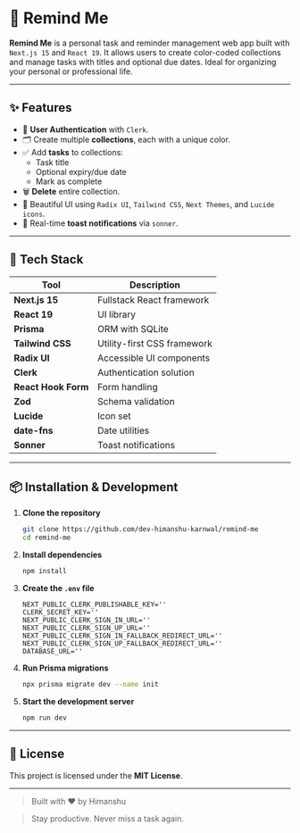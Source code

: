 # 📝 Remind Me

**Remind Me** is a personal task and reminder management web app built with `Next.js 15` and `React 19`. It allows users to create color-coded collections and manage tasks with titles and optional due dates. Ideal for organizing your personal or professional life.

---

## ✨ Features

- 🔐 **User Authentication** with `Clerk`.
- 🗂️ Create multiple **collections**, each with a unique color.
- ✅ Add **tasks** to collections:
  - Task title
  - Optional expiry/due date
  - Mark as complete
- 🗑️ **Delete** entire collection.
- 🌙 Beautiful UI using `Radix UI`, `Tailwind CSS`, `Next Themes`, and `Lucide icons`.
- 🔔 Real-time **toast notifications** via `sonner`.

---

## 🧰 Tech Stack

| Tool                | Description                 |
| ------------------- | --------------------------- |
| **Next.js 15**      | Fullstack React framework   |
| **React 19**        | UI library                  |
| **Prisma**          | ORM with SQLite             |
| **Tailwind CSS**    | Utility-first CSS framework |
| **Radix UI**        | Accessible UI components    |
| **Clerk**           | Authentication solution     |
| **React Hook Form** | Form handling               |
| **Zod**             | Schema validation           |
| **Lucide**          | Icon set                    |
| **date-fns**        | Date utilities              |
| **Sonner**          | Toast notifications         |

---

## 📦 Installation & Development

1. **Clone the repository**

   ```bash
   git clone https://github.com/dev-himanshu-karnwal/remind-me
   cd remind-me
   ```

2. **Install dependencies**

   ```bash
   npm install
   ```

3. **Create the `.env` file**

   ```env
   NEXT_PUBLIC_CLERK_PUBLISHABLE_KEY=''
   CLERK_SECRET_KEY=''
   NEXT_PUBLIC_CLERK_SIGN_IN_URL=''
   NEXT_PUBLIC_CLERK_SIGN_UP_URL=''
   NEXT_PUBLIC_CLERK_SIGN_IN_FALLBACK_REDIRECT_URL=''
   NEXT_PUBLIC_CLERK_SIGN_UP_FALLBACK_REDIRECT_URL=''
   DATABASE_URL=''
   ```

4. **Run Prisma migrations**

   ```bash
   npx prisma migrate dev --name init
   ```

5. **Start the development server**

   ```bash
   npm run dev
   ```

---

## 📜 License

This project is licensed under the **MIT License**.

---

> Built with ❤️ by Himanshu

> Stay productive. Never miss a task again.
